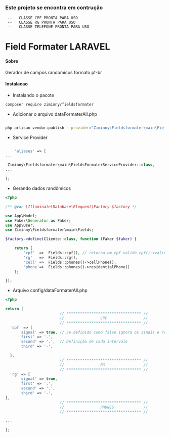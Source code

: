 ### Este projeto se encontra em contrução 
     --   CLASSE CPF PRONTA PARA USO       
     --   CLASSE RG PRONTA PARA USO        
     --   CLASSE TELEFONE PRONTA PARA USO 

# Field Formater LARAVEL

#### Sobre
Gerador de campos randomicos formato pt-br

#### Instalacao 

* Instalando o pacote
```bash
composer require ziminny/fieldsformater
```
* Adicionar o arquivo dataFormaterAll.php
```bash 

php artisan vendor:publish --provider="Ziminny\Fieldsformater\main\FieldsFormaterServiceProvider" --tag=configure
```

* Service Provider
```php

    'aliases' => [
...

 Ziminny\Fieldsformater\main\FieldsFormaterServiceProvider::class,
...

];

```
- Gerando dados randômicos
```php
<?php

/** @var \Illuminate\Database\Eloquent\Factory $factory */

use App\Model;
use Faker\Generator as Faker;
use App\User;
use Ziminny\Fieldsformater\main\Fields;

$factory->define(Cliente::class, function (Faker $faker) {

    return [
        'cpf'  =>  Fields::cpf(), // retorna um cpf valido cpf()->valid()
        'rg'   =>  Fields::rg(),
        'cell' =>  Fields::phones()->cellPhone(),
        'phone'=>  Fields::phones()->residentialPhone()
    ];

});
```

  - Arquivo config/dataFormaterAll.php
  ```php
<?php

return [
                          // ********************************* //
                          //                CPF                //
                          // ********************************* //
    'cpf' => [
        'signal' => true, // Se definido como false ignora os sinais e retorna o valor 12345678910
        'first' => '.',
        'second' => '.',  // Definição de cada intervalo
        'third' => '-',

    ],
                          // ********************************* //
                          //                RG                 //
                          // ********************************* //
    'rg' => [
        'signal' => true,
        'first' => '.',
        'second' => '.',
        'third' => '-',
],
                          // ********************************* //
                          //                PHONES             //
                          // ********************************* //

...

];

```


